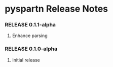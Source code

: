 # pyspartn Release Notes

### RELEASE 0.1.1-alpha

1. Enhance parsing

### RELEASE 0.1.0-alpha

1. Initial release 